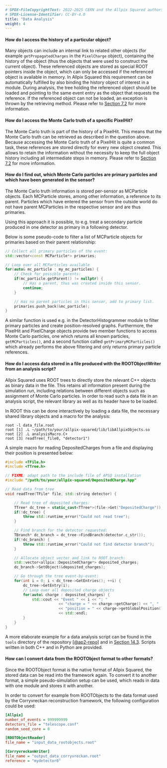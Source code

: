 ```yaml
---
# SPDX-FileCopyrightText: 2022-2025 CERN and the Allpix Squared authors
# SPDX-License-Identifier: CC-BY-4.0
title: "Data Analysis"
weight: 4
---
```


#### How do I access the history of a particular object?

Many objects can include an internal link to related other objects (for example `getPropagatedCharges` in the `PixelCharge`
object), containing the history of the object (thus the objects that were used to construct the current object). These
referenced objects are stored as special ROOT pointers inside the object, which can only be accessed if the referenced object
is available in memory. In Allpix Squared this requirement can be automatically fulfilled by also binding the history object
of interest in a module. During analysis, the tree holding the referenced object should be loaded and pointing to the same
event entry as the object that requests the reference. If the referenced object can not be loaded, an exception is thrown by
the retrieving method. Please refer to [Section 7.2](../07_objects/02_object_history.md) for more information.

#### How do I access the Monte Carlo truth of a specific PixelHit?

The Monte Carlo truth is part of the history of a PixelHit. This means that the Monte Carlo truth can be retrieved as
described in the question above. Because accessing the Monte Carlo truth of a PixelHit is quite a common task, these
references are stored directly for every new object created. This allows to retain the information without the necessity to
keep the full object history including all intermediate steps in memory. Please refer to
[Section 7.2](../07_objects/02_object_history.md) for more information.

#### How do I find out, which Monte Carlo particles are primary particles and which have been generated in the sensor?

The Monte Carlo truth information is stored per-sensor as MCParticle objects. Each MCParticle stores, among other
information, a reference to its parent. Particles which have entered the sensor from the outside world do not have parent
MCParticles in the respective sensor and are thus primaries.

Using this approach it is possible, to e.g. treat a secondary particle produced in one detector as primary in a following
detector.

Below is some pseudo-code to filter a list of MCParticle objects for primaries based on their parent relationship:

```cpp
// Collect all primary particles of the event:
std::vector<const MCParticle*> primaries;

// Loop over all MCParticles available
for(auto& mc_particle : my_mc_particles) {
    // Check for possible parents:
    if(mc_particle.getParent() != nullptr) {
        // Has a parent, thus was created inside this sensor.
        continue;
    }

    // Has no parent particles in this sensor, add to primary list.
    primaries.push_back(&mc_particle);
}
```

A similar function is used e.g. in the DetectorHistogrammer module to filter primary particles and create position-resolved
graphs. Furthermore, the PixelHit and PixelCharge objects provide two member functions to access Monte Carlo particles, one
which returns all known particles, `getMCParticles()`, and a second function called `getPrimaryMCParticles()` which already
performs the above filtering and only returns primary particle references.

#### How do I access data stored in a file produced with the ROOTObjectWriter from an analysis script?

Allpix Squared uses ROOT trees to directly store the relevant C++ objects as binary data in the file. This retains all
information present during the simulation run, including relations between different objects such as assignment of Monte
Carlo particles. In order to read such a data file in an analysis script, the relevant library as well as its header have to
be loaded.

In ROOT this can be done interactively by loading a data file, the necessary shared library objects and a macro for the
analysis:

```shell
root -l data_file.root
root [1] .L ~/path/to/your/allpix-squared/lib/libAllpixObjects.so
root [2] .L analysisMacro.C+
root [3] readTree(_file0, "detector1")
```

A simple macro for reading DepositedCharges from a file and displaying their position is presented below:

```cpp
#include <TFile.h>
#include <TTree.h>

// FIXME: adapt path to the include file of APSQ installation
#include "/path/to/your/allpix-squared/DepositedCharge.hpp"

// Read data from tree
void readTree(TFile* file, std::string detector) {

    // Read tree of deposited charges:
    TTree* dc_tree = static_cast<TTree*>(file->Get("DepositedCharge"));
    if(!dc_tree) {
        throw std::runtime_error("Could not read tree");
    }

    // Find branch for the detector requested:
    TBranch* dc_branch = dc_tree->FindBranch(detector.c_str());
    if(!dc_branch) {
        throw std::runtime_error("Could not find detector branch");
    }

    // Allocate object vector and link to ROOT branch:
    std::vector<allpix::DepositedCharge*> deposited_charges;
    dc_branch->SetObject(&deposited_charges);

    // Go through the tree event-by-event:
    for(int i = 0; i < dc_tree->GetEntries(); ++i) {
        dc_tree->GetEntry(i);
        // Loop over all deposited charge objects
        for(auto& charge : deposited_charges) {
            std::cout << "Event " << i << ": "
                        << "charge = " << charge->getCharge() << ", "
                        << "position = " << charge->getGlobalPosition()
                        << std::endl;
        }
    }
}
```

A more elaborate example for a data analysis script can be found in the `tools` directory of the repository \[[@ap2-repo]\]
and in [Section 14.3](../14_additional/root_analysis_macros.md). Scripts written in both C++ and in Python are provided.

#### How can I convert data from the ROOTObject format to other formats?

Since the ROOTObject format is the native format of Allpix Squared, the stored data can be read into the framework again. To
convert it to another format, a simple pseudo-simulation setup can be used, which reads in data with one module and stores it
with another.

In order to convert for example from ROOTObjects to the data format used by the Corryvreckan reconstruction framework, the
following configuration could be used:

```ini
[Allpix]
number_of_events = 999999999
detectors_file = "telescope.conf"
random_seed_core = 0

[ROOTObjectReader]
file_name = "input_data_rootobjects.root"

[CorryvreckanWriter]
file_name = "output_data_corryvreckan.root"
reference = "mydetector0"
```


[@ap2-repo]: https://gitlab.cern.ch/allpix-squared/allpix-squared
